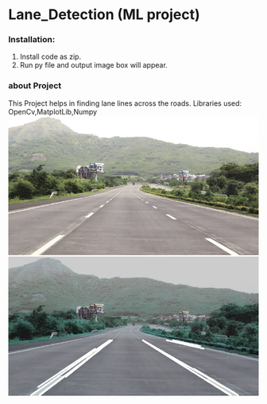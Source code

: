 # Lane_Detection (ML project)
### Installation:
1. Install code as zip.
2. Run py file and output image box will appear.
### about Project
This Project helps in finding lane lines across the roads.
Libraries used: OpenCv,MatplotLib,Numpy
![pic](pic.jpg)
![output](output.jpg)
